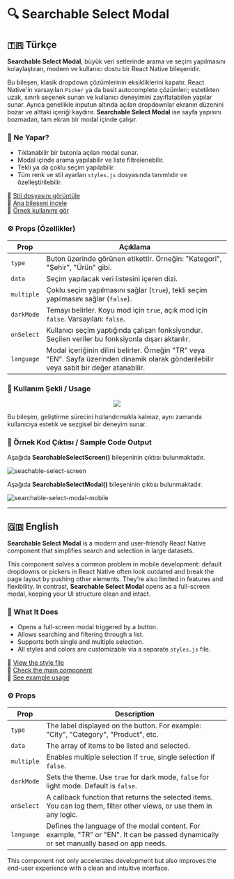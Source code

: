 # 🔍 Searchable Select Modal

## 🇹🇷 Türkçe

**Searchable Select Modal**, büyük veri setlerinde arama ve seçim yapılmasını kolaylaştıran, modern ve kullanıcı dostu bir React Native bileşenidir.

Bu bileşen, klasik dropdown çözümlerinin eksikliklerini kapatır. React Native'in varsayılan `Picker` ya da basit autocomplete çözümleri; estetikten uzak, sınırlı seçenek sunan ve kullanıcı deneyimini zayıflatabilen yapılar sunar. Ayrıca genellikle inputun altında açılan dropdownlar ekranın düzenini bozar ve alttaki içeriği kaydırır. **Searchable Select Modal** ise sayfa yapısını bozmadan, tam ekran bir modal içinde çalışır.

### 🎯 Ne Yapar?

- Tıklanabilir bir butonla açılan modal sunar.  
- Modal içinde arama yapılabilir ve liste filtrelenebilir.  
- Tekli ya da çoklu seçim yapılabilir.  
- Tüm renk ve stil ayarları `styles.js` dosyasında tanımlıdır ve özelleştirilebilir.  

🔗 [Stil dosyasını görüntüle](https://github.com/asyamirzaoglu/rn-kit/blob/master/components/Searchable-Select-Modal/styles.js)  
🔗 [Ana bileşeni incele](https://github.com/asyamirzaoglu/rn-kit/blob/master/components/Searchable-Select-Modal/SearchableSelectModal.js)  
🔗 [Örnek kullanımı gör](https://github.com/asyamirzaoglu/rn-kit/blob/master/components/Searchable-Select-Modal/SearchableSelectScreen.js)

### ⚙️ Props (Özellikler)

| Prop        | Açıklama |
|-------------|----------|
| `type`      | Buton üzerinde görünen etikettir. Örneğin: "Kategori", "Şehir", "Ürün" gibi. |
| `data`      | Seçim yapılacak veri listesini içeren dizi. |
| `multiple`  | Çoklu seçim yapılmasını sağlar (`true`), tekli seçim yapılmasını sağlar (`false`). |
| `darkMode`  | Temayı belirler. Koyu mod için `true`, açık mod için `false`. Varsayılan: `false`. |
| `onSelect`  | Kullanıcı seçim yaptığında çalışan fonksiyondur. Seçilen veriler bu fonksiyonla dışarı aktarılır. |
| `language`  | Modal içeriğinin dilini belirler. Örneğin "TR" veya "EN". Sayfa üzerinden dinamik olarak gönderilebilir veya sabit bir değer atanabilir. |

### 🔧 Kullanım Şekli / Usage
<p align="center">
  <img src="https://github.com/user-attachments/assets/eeab94ea-e033-4806-a186-4556f0ae4357" />
</p>

Bu bileşen, geliştirme sürecini hızlandırmakla kalmaz, aynı zamanda kullanıcıya estetik ve sezgisel bir deneyim sunar.

### 💫 Örnek Kod Çıktısı / Sample Code Output
Aşağıda **SearchableSelectScreen()** bileşeninin çıktısı bulunmaktadır.

![seachable-select-screen](https://github.com/user-attachments/assets/7181ece7-da0e-47db-a204-799448cf1193)

Aşağıda **SearchableSelectModal()** bileşeninin çıktısı bulunmaktadır.

![searchable-select-modal-mobile](https://github.com/user-attachments/assets/17715d93-d6c4-433e-8fc2-9aa2203b3578)

---

## 🇬🇧 English

**Searchable Select Modal** is a modern and user-friendly React Native component that simplifies search and selection in large datasets.

This component solves a common problem in mobile development: default dropdowns or pickers in React Native often look outdated and break the page layout by pushing other elements. They’re also limited in features and flexibility. In contrast, **Searchable Select Modal** opens as a full-screen modal, keeping your UI structure clean and intact.

### 🎯 What It Does

- Opens a full-screen modal triggered by a button.  
- Allows searching and filtering through a list.  
- Supports both single and multiple selection.  
- All styles and colors are customizable via a separate `styles.js` file.

🔗 [View the style file](https://github.com/asyamirzaoglu/rn-kit/blob/master/components/Searchable-Select-Modal/styles.js)  
🔗 [Check the main component](https://github.com/asyamirzaoglu/rn-kit/blob/master/components/Searchable-Select-Modal/SearchableSelectModal.js)  
🔗 [See example usage](https://github.com/asyamirzaoglu/rn-kit/blob/master/components/Searchable-Select-Modal/SearchableSelectScreen.js)

### ⚙️ Props

| Prop        | Description |
|-------------|-------------|
| `type`      | The label displayed on the button. For example: "City", "Category", "Product", etc. |
| `data`      | The array of items to be listed and selected. |
| `multiple`  | Enables multiple selection if `true`, single selection if `false`. |
| `darkMode`  | Sets the theme. Use `true` for dark mode, `false` for light mode. Default is `false`. |
| `onSelect`  | A callback function that returns the selected items. You can log them, filter other views, or use them in any logic. |
| `language`  | Defines the language of the modal content. For example, "TR" or "EN". It can be passed dynamically or set manually based on app needs. |

This component not only accelerates development but also improves the end-user experience with a clean and intuitive interface.
